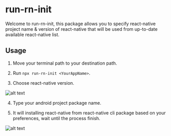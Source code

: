 # run-rn-init

Welcome to run-rn-init, this package allows you to specify react-native project name & version of react-native that will be used from up-to-date available react-native list.

## Usage ##

1. Move your terminal path to your destination path.

2. Run ```npx run-rn-init <YourAppName>```.

3. Choose react-native version.

![alt text](https://raw.githubusercontent.com/reynaldpn/run-rn-init/master/screenshots/1.png)

4. Type your android project package name.

5. It will installing react-native from react-native cli package based on your preferences, wait until the process finish.

![alt text](https://raw.githubusercontent.com/reynaldpn/run-rn-init/master/screenshots/2.png)